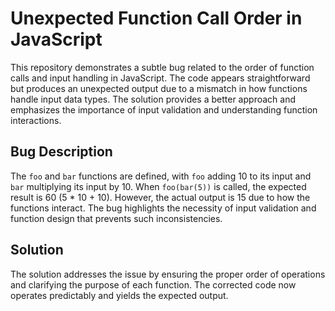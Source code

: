 # Unexpected Function Call Order in JavaScript

This repository demonstrates a subtle bug related to the order of function calls and input handling in JavaScript. The code appears straightforward but produces an unexpected output due to a mismatch in how functions handle input data types.  The solution provides a better approach and emphasizes the importance of input validation and understanding function interactions.

## Bug Description
The `foo` and `bar` functions are defined, with `foo` adding 10 to its input and `bar` multiplying its input by 10.  When `foo(bar(5))` is called, the expected result is 60 (5 * 10 + 10). However, the actual output is 15 due to how the functions interact. The bug highlights the necessity of input validation and function design that prevents such inconsistencies.

## Solution
The solution addresses the issue by ensuring the proper order of operations and clarifying the purpose of each function. The corrected code now operates predictably and yields the expected output.